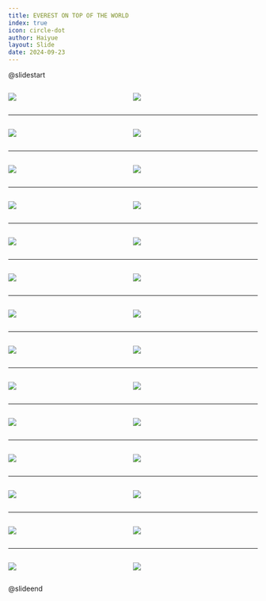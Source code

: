 ```yaml
---
title: EVEREST ON TOP OF THE WORLD
index: true
icon: circle-dot
author: Haiyue
layout: Slide
date: 2024-09-23
---
```

 
@slidestart

<div style="display:flex">
<div style="flex:1">

![](/reading/english/Level-V/EVEREST%20ON%20TOP%20OF%20THE%20WORLD/001.webp)
</div>
<div style="flex:1">

![](/reading/english/Level-V/EVEREST%20ON%20TOP%20OF%20THE%20WORLD/002.webp)
</div>
</div>

---

<div style="display:flex">
<div style="flex:1">

![](/reading/english/Level-V/EVEREST%20ON%20TOP%20OF%20THE%20WORLD/003.webp)
</div>
<div style="flex:1">

![](/reading/english/Level-V/EVEREST%20ON%20TOP%20OF%20THE%20WORLD/004.webp)
</div>
</div>

---

<div style="display:flex">
<div style="flex:1">

![](/reading/english/Level-V/EVEREST%20ON%20TOP%20OF%20THE%20WORLD/005.webp)
</div>
<div style="flex:1">

![](/reading/english/Level-V/EVEREST%20ON%20TOP%20OF%20THE%20WORLD/006.webp)
</div>
</div>

---

<div style="display:flex">
<div style="flex:1">

![](/reading/english/Level-V/EVEREST%20ON%20TOP%20OF%20THE%20WORLD/007.webp)
</div>
<div style="flex:1">

![](/reading/english/Level-V/EVEREST%20ON%20TOP%20OF%20THE%20WORLD/008.webp)
</div>
</div>

---

<div style="display:flex">
<div style="flex:1">

![](/reading/english/Level-V/EVEREST%20ON%20TOP%20OF%20THE%20WORLD/009.webp)
</div>
<div style="flex:1">

![](/reading/english/Level-V/EVEREST%20ON%20TOP%20OF%20THE%20WORLD/010.webp)
</div>
</div>

---

<div style="display:flex">
<div style="flex:1">

![](/reading/english/Level-V/EVEREST%20ON%20TOP%20OF%20THE%20WORLD/011.webp)
</div>
<div style="flex:1">

![](/reading/english/Level-V/EVEREST%20ON%20TOP%20OF%20THE%20WORLD/012.webp)
</div>
</div>

---

<div style="display:flex">
<div style="flex:1">

![](/reading/english/Level-V/EVEREST%20ON%20TOP%20OF%20THE%20WORLD/013.webp)
</div>
<div style="flex:1">

![](/reading/english/Level-V/EVEREST%20ON%20TOP%20OF%20THE%20WORLD/014.webp)
</div>
</div>

---

<div style="display:flex">
<div style="flex:1">

![](/reading/english/Level-V/EVEREST%20ON%20TOP%20OF%20THE%20WORLD/015.webp)
</div>
<div style="flex:1">

![](/reading/english/Level-V/EVEREST%20ON%20TOP%20OF%20THE%20WORLD/016.webp)
</div>
</div>

---

<div style="display:flex">
<div style="flex:1">

![](/reading/english/Level-V/EVEREST%20ON%20TOP%20OF%20THE%20WORLD/017.webp)
</div>
<div style="flex:1">

![](/reading/english/Level-V/EVEREST%20ON%20TOP%20OF%20THE%20WORLD/018.webp)
</div>
</div>

---

<div style="display:flex">
<div style="flex:1">

![](/reading/english/Level-V/EVEREST%20ON%20TOP%20OF%20THE%20WORLD/019.webp)
</div>
<div style="flex:1">

![](/reading/english/Level-V/EVEREST%20ON%20TOP%20OF%20THE%20WORLD/020.webp)
</div>
</div>

---

<div style="display:flex">
<div style="flex:1">

![](/reading/english/Level-V/EVEREST%20ON%20TOP%20OF%20THE%20WORLD/021.webp)
</div>
<div style="flex:1">

![](/reading/english/Level-V/EVEREST%20ON%20TOP%20OF%20THE%20WORLD/022.webp)
</div>
</div>

---

<div style="display:flex">
<div style="flex:1">

![](/reading/english/Level-V/EVEREST%20ON%20TOP%20OF%20THE%20WORLD/023.webp)
</div>
<div style="flex:1">

![](/reading/english/Level-V/EVEREST%20ON%20TOP%20OF%20THE%20WORLD/024.webp)
</div>
</div>

---

<div style="display:flex">
<div style="flex:1">

![](/reading/english/Level-V/EVEREST%20ON%20TOP%20OF%20THE%20WORLD/025.webp)
</div>
<div style="flex:1">

![](/reading/english/Level-V/EVEREST%20ON%20TOP%20OF%20THE%20WORLD/026.webp)
</div>
</div>

---

<div style="display:flex">
<div style="flex:1">

![](/reading/english/Level-V/EVEREST%20ON%20TOP%20OF%20THE%20WORLD/027.webp)
</div>
<div style="flex:1">

![](/reading/english/Level-V/EVEREST%20ON%20TOP%20OF%20THE%20WORLD/028.webp)
</div>
</div>

@slideend